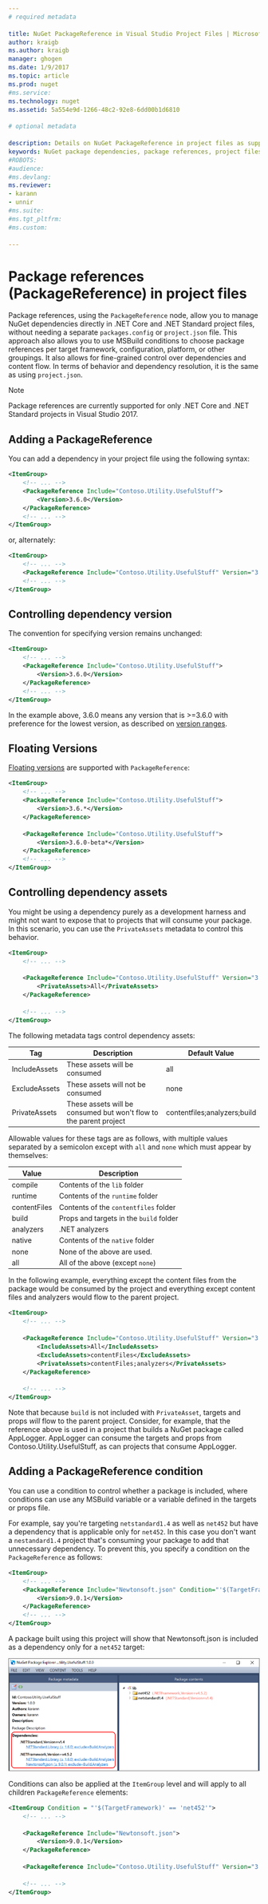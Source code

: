 ```yaml
---
# required metadata

title: NuGet PackageReference in Visual Studio Project Files | Microsoft Docs
author: kraigb
ms.author: kraigb
manager: ghogen
ms.date: 1/9/2017
ms.topic: article
ms.prod: nuget
#ms.service:
ms.technology: nuget
ms.assetid: 5a554e9d-1266-48c2-92e8-6dd00b1d6810

# optional metadata

description: Details on NuGet PackageReference in project files as supported by NuGet 4.0+ and VS2017
keywords: NuGet package dependencies, package references, project files, PackageReference, packages.config, project.json, VS2017, Visual Studio 2017, NuGet 4
#ROBOTS:
#audience:
#ms.devlang:
ms.reviewer:
- karann
- unnir
#ms.suite:
#ms.tgt_pltfrm:
#ms.custom:

---
```

# Package references (PackageReference) in project files

Package references, using the `PackageReference` node, allow you to manage NuGet dependencies directly in .NET Core and .NET Standard project files, without needing a separate `packages.config` or `project.json` file. This approach also allows you to use MSBuild conditions to choose package references per target framework, configuration, platform, or other groupings. It also allows for fine-grained control over dependencies and content flow. In terms of behavior and dependency resolution, it is the same as using `project.json`.

> [!Note]
> Package references are currently supported for only .NET Core and .NET Standard projects in Visual Studio 2017.

## Adding a PackageReference

You can add a dependency in your project file using the following syntax:

```xml
<ItemGroup>
    <!-- ... -->
    <PackageReference Include="Contoso.Utility.UsefulStuff">
        <Version>3.6.0</Version>
    </PackageReference>
    <!-- ... -->
</ItemGroup>
```

or, alternately:

```xml
<ItemGroup>
    <!-- ... -->
    <PackageReference Include="Contoso.Utility.UsefulStuff" Version="3.6.0" />
    <!-- ... -->
</ItemGroup>
```

## Controlling dependency version

The convention for specifying version remains unchanged:

```xml
<ItemGroup>
    <!-- ... -->
    <PackageReference Include="Contoso.Utility.UsefulStuff">
        <Version>3.6.0</Version>
    </PackageReference>
    <!-- ... -->
</ItemGroup>
```

In the example above, 3.6.0 means any version that is >=3.6.0 with preference for the lowest version, as described on [version ranges](../create-packages/dependency-versions.md#version-ranges).

## Floating Versions

[Floating versions](../consume-packages/dependency-resolution.md#floating-versions) are supported with `PackageReference`:

```xml
<ItemGroup>
    <!-- ... -->
    <PackageReference Include="Contoso.Utility.UsefulStuff">
        <Version>3.6.*</Version>
    </PackageReference>

    <PackageReference Include="Contoso.Utility.UsefulStuff">
        <Version>3.6.0-beta*</Version>
    </PackageReference>
    <!-- ... -->
</ItemGroup>
```

## Controlling dependency assets

You might be using a dependency purely as a development harness and might not want to expose that to projects that will consume your package. In this scenario, you can use the `PrivateAssets` metadata to control this behavior.

```xml
<ItemGroup>
    <!-- ... -->

    <PackageReference Include="Contoso.Utility.UsefulStuff" Version="3.6.0">
        <PrivateAssets>All</PrivateAssets>
    </PackageReference>

    <!-- ... -->
</ItemGroup>
```

The following metadata tags control dependency assets:

Tag | Description | Default Value
--- | --- | ---
IncludeAssets | These assets will be consumed | all
ExcludeAssets | These assets will not be consumed | none
PrivateAssets | These assets will be consumed but won't flow to the parent project | contentfiles;analyzers;build


Allowable values for these tags are as follows, with multiple values separated by a semicolon except with `all` and `none` which must appear by themselves:

Value | Description
--- | ---
compile | Contents of the `lib` folder
runtime | Contents of the `runtime` folder
contentFiles | Contents of the `contentfiles` folder
build | Props and targets in the `build` folder
analyzers | .NET analyzers
native | Contents of the `native` folder
none | None of the above are used.
all | All of the above (except `none`)

In the following example, everything except the content files from the package would be consumed by the project and everything except content files and analyzers would flow to the parent project.

```xml
<ItemGroup>
    <!-- ... -->

    <PackageReference Include="Contoso.Utility.UsefulStuff" Version="3.6.0">
        <IncludeAssets>All</IncludeAssets>
        <ExcludeAssets>contentFiles</ExcludeAssets>
        <PrivateAssets>contentFiles;analyzers</PrivateAssets>
    </PackageReference>

    <!-- ... -->
</ItemGroup>
```

Note that because `build` is not included with `PrivateAsset`, targets and props *will* flow to the parent project. Consider, for example, that the reference above is used in a project that builds a NuGet package called AppLogger. AppLogger can consume the targets and props from Contoso.Utility.UsefulStuff, as can projects that consume AppLogger.

## Adding a PackageReference condition

You can use a condition to control whether a package is included, where conditions can use any MSBuild variable or a variable defined in the targets or props file.

For example, say you're targeting `netstandard1.4` as well as `net452` but have a dependency that is applicable only for `net452`. In this case you don't want a `nestandard1.4` project that's consuming your package to add that unnecessary dependency. To prevent this, you specify a condition on the `PackageReference` as follows:

```xml
<ItemGroup>
    <!-- ... -->
    <PackageReference Include="Newtonsoft.json" Condition="'$(TargetFramework)' == 'net452'">
        <Version>9.0.1</Version>
    </PackageReference>
    <!-- ... -->
</ItemGroup>
```

A package built using this project will show that Newtonsoft.json is included as a dependency only for a `net452` target:

![The result of applying a Condition on PackageReference](media/PackageReference-Condition.png)

Conditions can also be applied at the `ItemGroup` level and will apply to all children `PackageReference` elements:

```xml
<ItemGroup Condition = "'$(TargetFramework)' == 'net452'">
    <!-- ... -->

    <PackageReference Include="Newtonsoft.json">
        <Version>9.0.1</Version>
    </PackageReference>

    <PackageReference Include="Contoso.Utility.UsefulStuff" Version="3.6.0" />

    <!-- ... -->
</ItemGroup>
```
